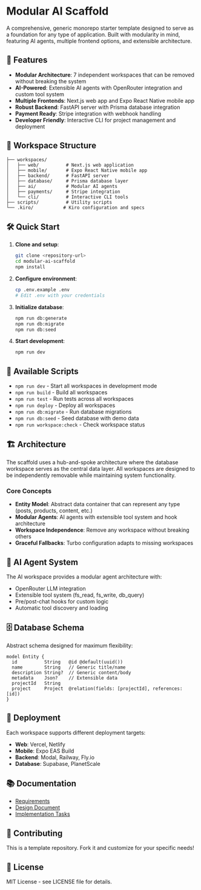 # Modular AI Scaffold

A comprehensive, generic monorepo starter template designed to serve as a foundation for any type of application. Built with modularity in mind, featuring AI agents, multiple frontend options, and extensible architecture.

## 🚀 Features

- **Modular Architecture**: 7 independent workspaces that can be removed without breaking the system
- **AI-Powered**: Extensible AI agents with OpenRouter integration and custom tool system
- **Multiple Frontends**: Next.js web app and Expo React Native mobile app
- **Robust Backend**: FastAPI server with Prisma database integration
- **Payment Ready**: Stripe integration with webhook handling
- **Developer Friendly**: Interactive CLI for project management and deployment

## 📁 Workspace Structure

```
├── workspaces/
│   ├── web/          # Next.js web application
│   ├── mobile/       # Expo React Native mobile app
│   ├── backend/      # FastAPI server
│   ├── database/     # Prisma database layer
│   ├── ai/           # Modular AI agents
│   ├── payments/     # Stripe integration
│   └── cli/          # Interactive CLI tools
├── scripts/          # Utility scripts
└── .kiro/           # Kiro configuration and specs
```

## 🛠 Quick Start

1. **Clone and setup**:
   ```bash
   git clone <repository-url>
   cd modular-ai-scaffold
   npm install
   ```

2. **Configure environment**:
   ```bash
   cp .env.example .env
   # Edit .env with your credentials
   ```

3. **Initialize database**:
   ```bash
   npm run db:generate
   npm run db:migrate
   npm run db:seed
   ```

4. **Start development**:
   ```bash
   npm run dev
   ```

## 🔧 Available Scripts

- `npm run dev` - Start all workspaces in development mode
- `npm run build` - Build all workspaces
- `npm run test` - Run tests across all workspaces
- `npm run deploy` - Deploy all workspaces
- `npm run db:migrate` - Run database migrations
- `npm run db:seed` - Seed database with demo data
- `npm run workspace:check` - Check workspace status

## 🏗 Architecture

The scaffold uses a hub-and-spoke architecture where the database workspace serves as the central data layer. All workspaces are designed to be independently removable while maintaining system functionality.

### Core Concepts

- **Entity Model**: Abstract data container that can represent any type (posts, products, content, etc.)
- **Modular Agents**: AI agents with extensible tool system and hook architecture
- **Workspace Independence**: Remove any workspace without breaking others
- **Graceful Fallbacks**: Turbo configuration adapts to missing workspaces

## 🤖 AI Agent System

The AI workspace provides a modular agent architecture with:

- OpenRouter LLM integration
- Extensible tool system (fs_read, fs_write, db_query)
- Pre/post-chat hooks for custom logic
- Automatic tool discovery and loading

## 🗄 Database Schema

Abstract schema designed for maximum flexibility:

```prisma
model Entity {
  id          String   @id @default(uuid())
  name        String   // Generic title/name
  description String?  // Generic content/body
  metadata    Json?    // Extensible data
  projectId   String
  project     Project  @relation(fields: [projectId], references: [id])
}
```

## 🚀 Deployment

Each workspace supports different deployment targets:

- **Web**: Vercel, Netlify
- **Mobile**: Expo EAS Build
- **Backend**: Modal, Railway, Fly.io
- **Database**: Supabase, PlanetScale

## 📚 Documentation

- [Requirements](.kiro/specs/modular-ai-scaffold/requirements.md)
- [Design Document](.kiro/specs/modular-ai-scaffold/design.md)
- [Implementation Tasks](.kiro/specs/modular-ai-scaffold/tasks.md)

## 🤝 Contributing

This is a template repository. Fork it and customize for your specific needs!

## 📄 License

MIT License - see LICENSE file for details.